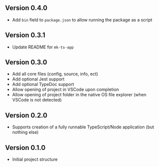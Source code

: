 ## Version 0.4.0
- Add `bin` field to `package.json` to allow running the package as a script

## Version 0.3.1
- Update README for `mk-ts-app`

## Version 0.3.0
- Add all core files (config, source, info, ect)
- Add optional Jest support
- Add optional TypeDoc support
- Allow opening of project in VSCode upon completion
- Allow opening of project folder in the native OS file explorer (when VSCode is not detected)

## Version 0.2.0
- Supports creation of a fully runnable TypeScript/Node application (but nothing else)

## Version 0.1.0
- Initial project structure